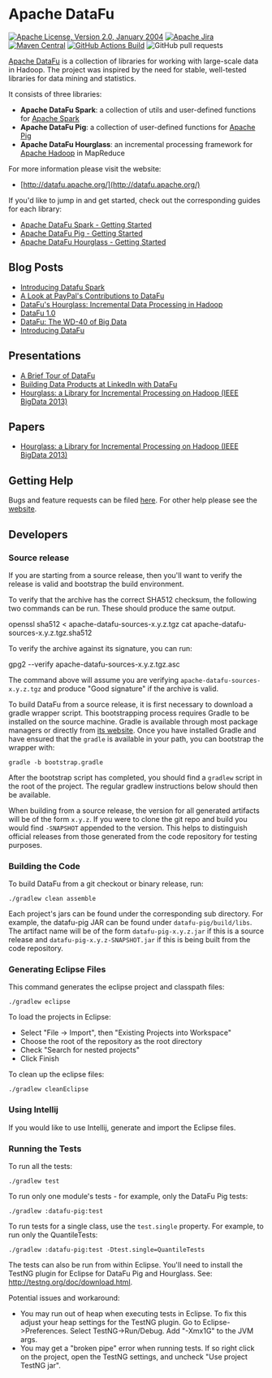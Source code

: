 <!---
 Licensed to the Apache Software Foundation (ASF) under one or more
 contributor license agreements.  See the NOTICE file distributed with
 this work for additional information regarding copyright ownership.
 The ASF licenses this file to You under the Apache License, Version 2.0
 (the "License"); you may not use this file except in compliance with
 the License.  You may obtain a copy of the License at

      http://www.apache.org/licenses/LICENSE-2.0

 Unless required by applicable law or agreed to in writing, software
 distributed under the License is distributed on an "AS IS" BASIS,
 WITHOUT WARRANTIES OR CONDITIONS OF ANY KIND, either express or implied.
 See the License for the specific language governing permissions and
 limitations under the License.
-->
# Apache DataFu

[![Apache License, Version 2.0, January 2004](https://img.shields.io/github/license/apache/datafu)](https://www.apache.org/licenses/LICENSE-2.0)
[![Apache Jira](https://img.shields.io/badge/ASF%20Jira-DATAFU-brightgreen)](https://issues.apache.org/jira/projects/DATAFU/)
[![Maven Central](https://img.shields.io/maven-central/v/org.apache.datafu/datafu-spark)](http://search.maven.org/#search|gav|1|g:"org.apache.datafu")
[![GitHub Actions Build](https://github.com/apache/datafu/actions/workflows/tests.yml/badge.svg?branch=main)](https://github.com/apache/datafu/actions/workflows/tests.yml)
![GitHub pull requests](https://img.shields.io/github/issues-pr/apache/datafu)

[Apache DataFu](http://datafu.apache.org) is a collection of libraries for working with large-scale data in Hadoop.
The project was inspired by the need for stable, well-tested libraries for data mining and statistics.

It consists of three libraries:

* **Apache DataFu Spark**: a collection of utils and user-defined functions for [Apache Spark](http://spark.apache.org/)
* **Apache DataFu Pig**: a collection of user-defined functions for [Apache Pig](http://pig.apache.org/)
* **Apache DataFu Hourglass**: an incremental processing framework for [Apache Hadoop](http://hadoop.apache.org/) in MapReduce

For more information please visit the website:

* [http://datafu.apache.org/](http://datafu.apache.org/)

If you'd like to jump in and get started, check out the corresponding guides for each library:

* [Apache DataFu Spark - Getting Started](http://datafu.apache.org/docs/spark/getting-started.html)
* [Apache DataFu Pig - Getting Started](http://datafu.apache.org/docs/datafu/getting-started.html)
* [Apache DataFu Hourglass - Getting Started](http://datafu.apache.org/docs/hourglass/getting-started.html)

## Blog Posts

* [Introducing Datafu Spark](https://datafu.apache.org/blog/2021/11/18/introducing-datafu-spark.html)
* [A Look at PayPal's Contributions to DataFu](http://datafu.apache.org/blog/2019/01/29/a-look-at-paypals-contributions-to-datafu.html)
* [DataFu's Hourglass: Incremental Data Processing in Hadoop](http://datafu.apache.org/blog/2013/10/03/datafus-hourglass-incremental-data-processing-in-hadoop.html)
* [DataFu 1.0](http://datafu.apache.org/blog/2013/09/04/datafu-1-0.html)
* [DataFu: The WD-40 of Big Data](http://datafu.apache.org/blog/2013/01/24/datafu-the-wd-40-of-big-data.html)
* [Introducing DataFu](http://datafu.apache.org/blog/2012/01/10/introducing-datafu.html)

## Presentations

* [A Brief Tour of DataFu](http://www.slideshare.net/matthewterencehayes/datafu)
* [Building Data Products at LinkedIn with DataFu](http://www.slideshare.net/matthewterencehayes/building-data-products-at-linkedin-with-datafu)
* [Hourglass: a Library for Incremental Processing on Hadoop (IEEE BigData 2013)](http://www.slideshare.net/matthewterencehayes/hourglass-a-library-for-incremental-processing-on-hadoop)

## Papers

* [Hourglass: a Library for Incremental Processing on Hadoop (IEEE BigData 2013)](http://www.slideshare.net/matthewterencehayes/hourglass-27038297)

## Getting Help

Bugs and feature requests can be filed [here](https://issues.apache.org/jira/browse/DATAFU).  For other help please see the [website](http://datafu.apache.org/).

## Developers

### Source release

If you are starting from a source release, then you'll want to verify the release is valid and bootstrap the build environment.

To verify that the archive has the correct SHA512 checksum, the following two commands can be run.  These should produce the same output.

  openssl sha512 < apache-datafu-sources-x.y.z.tgz
  cat apache-datafu-sources-x.y.z.tgz.sha512

To verify the archive against its signature, you can run:

  gpg2 --verify apache-datafu-sources-x.y.z.tgz.asc

The command above will assume you are verifying `apache-datafu-sources-x.y.z.tgz` and produce "Good signature" if the archive is valid.

To build DataFu from a source release, it is first necessary to download a gradle wrapper script.  This bootstrapping process requires Gradle to be installed on the source machine.  Gradle is available through most package managers or directly from [its website](http://www.gradle.org/).  Once you have installed Gradle and have ensured that the `gradle` is available in your path, you can bootstrap the wrapper with:

    gradle -b bootstrap.gradle

After the bootstrap script has completed, you should find a `gradlew` script in the root of the project.  The regular gradlew instructions below should then be available.

When building from a source release, the version for all generated artifacts will be of the form `x.y.z`.  If you were to clone the git repo and build you would find `-SNAPSHOT` appended to the version.  This helps to distinguish official releases from those generated from the code repository for testing purposes.

### Building the Code

To build DataFu from a git checkout or binary release, run:

    ./gradlew clean assemble

Each project's jars can be found under the corresponding sub directory. For example, the datafu-pig JAR can be found under `datafu-pig/build/libs`.  The artifact name will be of the form `datafu-pig-x.y.z.jar` if this is a source release and `datafu-pig-x.y.z-SNAPSHOT.jar` if this is being built from the code repository.

### Generating Eclipse Files

This command generates the eclipse project and classpath files:

    ./gradlew eclipse

To load the projects in Eclipse:

  * Select "File -> Import", then "Existing Projects into Workspace"
  * Choose the root of the repository as the root directory
  * Check "Search for nested projects"
  * Click Finish

To clean up the eclipse files:

    ./gradlew cleanEclipse

### Using Intellij

If you would like to use Intellij, generate and import the Eclipse files.

### Running the Tests

To run all the tests:

    ./gradlew test

To run only one module's tests - for example, only the DataFu Pig tests:

    ./gradlew :datafu-pig:test

To run tests for a single class, use the `test.single` property.  For example, to run only the QuantileTests:

    ./gradlew :datafu-pig:test -Dtest.single=QuantileTests

The tests can also be run from within Eclipse.  You'll need to install the TestNG plugin for Eclipse for DataFu Pig and Hourglass.  See: http://testng.org/doc/download.html.

Potential issues and workaround:
* You may run out of heap when executing tests in Eclipse. To fix this adjust your heap settings for the TestNG plugin. Go to Eclipse->Preferences. Select TestNG->Run/Debug. Add "-Xmx1G" to the JVM args.
* You may get a "broken pipe" error when running tests.  If so right click on the project, open the TestNG settings, and uncheck "Use project TestNG jar".

